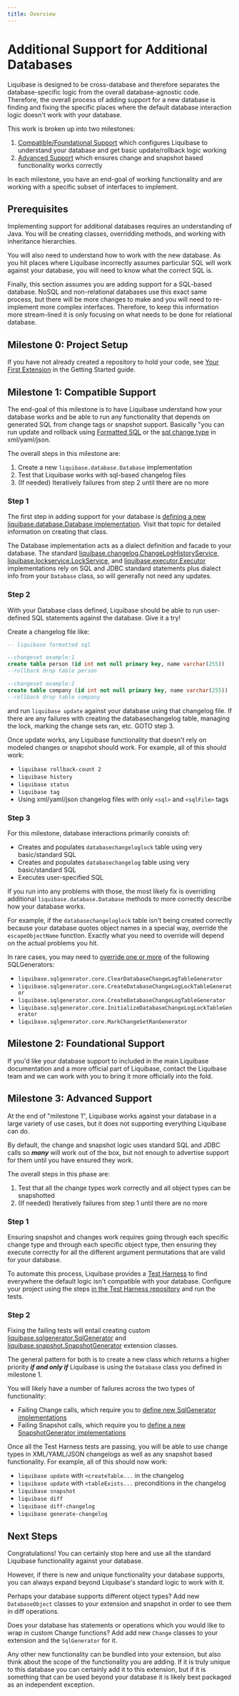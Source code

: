 ```yaml
---
title: Overview
---
```


# Additional Support for Additional Databases

Liquibase is designed to be cross-database and therefore separates the database-specific logic from the overall database-agnostic code.
Therefore, the overall process of adding support for a new database is finding and fixing the specific places where the default database interaction logic
doesn't work with your database.

This work is broken up into two milestones:

1. [Compatible/Foundational Support](#compatible) which configures Liquibase to understand your database and get basic update/rollback logic working
2. [Advanced Support](#advanced) which ensures change and snapshot based functionality works correctly

In each milestone, you have an end-goal of working functionality and are working with a specific subset of interfaces to implement. 

## Prerequisites

Implementing support for additional databases requires an understanding of Java. 
You will be creating classes, overridding methods, and working with inheritance hierarchies.

You will also need to understand how to work with the new database.
As you hit places where Liquibase incorrectly assumes particular SQL will work against your database, you will need to know what the correct SQL is.

Finally, this section assumes you are adding support for a SQL-based database. 
NoSQL and non-relational databases use this exact same process, but there will be more changes to make and you will need to re-implement more complex interfaces.
Therefore, to keep this information more stream-lined it is only focusing on what needs to be done for relational database. 

## Milestone 0: Project Setup

If you have not already created a repository to hold your code, see [Your First Extension](../get-started/your-first-extension.html) in the Getting Started guide. 

## <a name="compatible"></a>Milestone 1: Compatible Support

The end-goal of this milestone is to have Liquibase understand how your database works and be able
to run any functionality that depends on generated SQL from change tags or snapshot support.
Basically "you can run update and rollback using [Formatted SQL](https://docs.liquibase.com/concepts/changelogs/sql-format.html) or 
the [sql change type](https://docs.liquibase.com/change-types/sql.html) in xml/yaml/json.

The overall steps in this milestone are:

1. Create a new `liquibase.database.Database` implementation
2. Test that Liquibase works with sql-based changelog files
3. (If needed) Iteratively failures from step 2 until there are no more

### Step 1

The first step in adding support for your database is [defining a new liquibase.database.Database implementation](database.html).
Visit that topic for detailed information on creating that class.

The Database implementation acts as a dialect definition and facade to your database. 
The standard [liquibase.changelog.ChangeLogHistoryService](https://javadocs.liquibase.com/liquibase-core/liquibase/changelog/ChangeLogHistoryService.html), 
[liquibase.lockservice.LockService](https://javadocs.liquibase.com/liquibase-core/liquibase/lockservice/LockService.html), and [liquibase.executor.Executor](https://javadocs.liquibase.com/liquibase-core/liquibase/executor/Executor.html)
implementations rely on SQL and JDBC standard statements plus dialect info from your `Database` class, so will generally not need any updates.

### Step 2

With your Database class defined, Liquibase should be able to run user-defined SQL statements against the database. Give it a try!

Create a changelog file like:

```sql
-- liquibase formatted sql

--changeset example:1
create table person (id int not null primary key, name varchar(255))
--rollback drop table person

--changeset example:2
create table company (id int not null primary key, name varchar(255))
--rollback drop table company
```

and run `liquibase update` against your database using that changelog file. 
If there are any failures with creating the databasechangelog table, managing the lock, marking the change sets ran, etc. GOTO step 3.

Once update works, any Liquibase functionality that doesn't rely on modeled changes or snapshot should work. For example, all of this should work:

- `liquibase rollback-count 2`
- `liquibase history`
- `liquibase status`
- `liquibase tag`
- Using xml/yaml/json changelog files with only `<sql>` and `<sqlFile>` tags

### Step 3

For this milestone, database interactions primarily consists of:

- Creates and populates `databasechangeloglock` table using very basic/standard SQL
- Creates and populates `databasechangelog` table using very basic/standard SQL
- Executes user-specified SQL

If you run into any problems with those, the most likely fix is overriding additional `liquibase.database.Database` methods to more correctly
describe how your database works. 

For example, if the `databasechangeloglock` table isn't being created correctly because your database quotes object names in a special way, override the `escapeObjectName` function.
Exactly what you need to override will depend on the actual problems you hit.

In rare cases, you may need to [override one or more](sql-generator.html) of the following SQLGenerators:
- `liquibase.sqlgenerator.core.ClearDatabaseChangeLogTableGenerator`
- `liquibase.sqlgenerator.core.CreateDatabaseChangeLogLockTableGenerator`
- `liquibase.sqlgenerator.core.CreateDatabaseChangeLogTableGenerator`
- `liquibase.sqlgenerator.core.InitializeDatabaseChangeLogLockTableGenerator`
- `liquibase.sqlgenerator.core.MarkChangeSetRanGenerator`

## Milestone 2: Foundational Support

If you'd like your database support to included in the main Liquibase documentation and a more official part of Liquibase, contact the Liquibase team and we can work
with you to bring it more officially into the fold.

## <a name="advanced"></a>Milestone 3: Advanced Support

At the end of "milestone 1", Liquibase works against your database in a large variety of use cases, but it does not supporting everything Liquibase can do. 

By default, the change and snapshot logic uses standard SQL and JDBC calls so **_many_** will work out of the box, but not enough to advertise support for them until you have ensured they work.

The overall steps in this phase are:
1. Test that all the change types work correctly and all object types can be snapshotted
2. (If needed) Iteratively failures from step 1 until there are no more

### Step 1

Ensuring snapshot and changes work requires going through each specific change type and through each specific object type, then ensuring they execute correctly for all the different argument permutations that are valid for your database.

To automate this process, Liquibase provides a [Test Harness](https://github.com/liquibase/liquibase-test-harness/blob/main/README.extensions.html) to find everywhere the default logic isn't compatible with your database.
Configure your project using the steps [in the Test Harness repository](https://github.com/liquibase/liquibase-test-harness/blob/main/README.extensions.html) and run the tests.

### Step 2

Fixing the failing tests will entail creating custom [liquibase.sqlgenerator.SqlGenerator](https://javadocs.liquibase.com/liquibase-core/liquibase/sqlgenerator/SqlGenerator.html)
and [liquibase.snapshot.SnapshotGenerator](https://javadocs.liquibase.com/liquibase-core/liquibase/snapshot/SnapshotGenerator.html) extension classes. 

The general pattern for both is to create a new class which returns a higher priority **_if and only if_** Liquibase is using the `Database` class you defined in milestone 1.

You will likely have a number of failures across the two types of functionality:

- Failing Change calls, which require you to [define new SqlGenerator implementations](sql-generator.html) 
- Failing Snapshot calls, which require you to [define a new SnapshotGenerator implementations](snapshot-generator.html)

Once all the Test Harness tests are passing, you will be able to use change types in XML/YAML/JSON changelogs as well as any snapshot based functionality.
For example, all of this should now work:

- `liquibase update` with `<createTable...` in the changelog
- `liquibase update` with `<tableExists...` preconditions in the changelog
- `liquibase snapshot`
- `liquibase diff`
- `liquibase diff-changelog`
- `liquibase generate-changelog`

## Next Steps

Congratulations! You can certainly stop here and use all the standard Liquibase functionality against your database. 

However, if there is new and unique functionality your database supports, you can always expand beyond Liquibase's standard logic to 
work with it.

Perhaps your database supports different object types? Add new `DatabaseObject` classes to your extension and snapshot in order to see them in diff operations.

Does your database has statements or operations which you would like to wrap in custom Change functions? Add add new `Change` classes to your extension and the `SqlGenerator` for it.

Any other new functionality can be bundled into your extension, but also think about the scope of the functionality you are adding. 
If it is truly unique to this database you can certainly add it to this extension, but if it is something that can be used beyond your database it is likely best packaged as an independent exception.  

